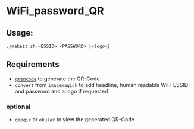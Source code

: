 # WiFi_password_QR

## Usage:

`./makeit.sh <ESSID> <PASSWORD> [<logo>]`


## Requirements

* [`qrencode`](https://fukuchi.org/works/qrencode/) to generate the QR-Code
* `convert` from `imagemagick` to add headline, human readable WiFi ESSID and password and a logo if requested

### optional

* `geeqie` or `okular` to view the generated QR-Code
